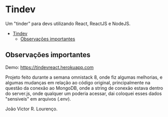 # Tindev

Um "tinder" para devs utilizando React, ReactJS e NodeJS.

<!-- TOC -->

- [Tindev](#tindev)
    - [Observações importantes](#observações-importantes)
<!-- /TOC -->

## Observações importantes

Demo: https://tindevreact.herokuapp.com

Projeto feito durante a semana omnistack 8, onde fiz algumas melhorias, e algumas mudanças em relação ao código original, principalmente na questão da conexão ao MongoDB, onde a string de conexão estava dentro do server.js, onde qualquer um poderia acessar, dai coloquei esses dados "sensiveis" em arquivos (.env).



João Victor R. Lourenço.
